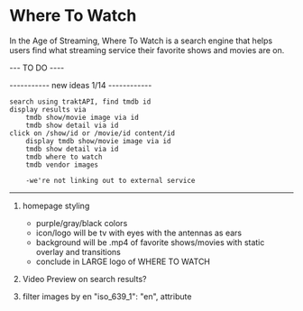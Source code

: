# Where To Watch
In the Age of Streaming, Where To Watch is a search engine that helps users find what streaming service their favorite shows and movies are on.


--- TO DO ----

----------- new ideas 1/14 ------------

    search using traktAPI, find tmdb id
    display results via
        tmdb show/movie image via id
        tmdb show detail via id
    click on /show/id or /movie/id content/id
        display tmdb show/movie image via id
        tmdb show detail via id
        tmdb where to watch
        tmdb vendor images

        -we're not linking out to external service


-----------------------------------------

1. homepage styling
    - purple/gray/black colors
    - icon/logo will be tv with eyes with the antennas as ears
    - background will be .mp4 of favorite shows/movies with static overlay and transitions
    - conclude in LARGE logo of WHERE TO WATCH

2. Video Preview on search results?

3. filter images by en "iso_639_1": "en", attribute